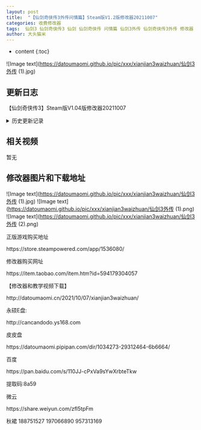 ```yaml
---
layout: post
title:  "【仙剑奇侠传3外传问情篇】Steam版V1.2版修改器20211007"
categories: 收费修改器
tags:  仙剑3 仙剑奇侠传3 仙剑 仙剑奇侠传 问情篇 仙剑3外传 仙剑奇侠传3外传 修改器 收费修改器 steam
author: 大头猫米
---
```


* content
{:toc}

![Image text](https://datoumaomi.github.io/pic/xxx/xianjian3waizhuan/仙剑3外传 (1).jpg)

##  更新日志

【仙剑奇侠传3】Steam版V1.04版修改器20211007





<details>
<summary>历史更新记录</summary><p></p>
【仙剑奇侠传3】Steam版V1.04版修改器20211007<p></p>
</details>
  
  

## 相关视频
暂无

## 修改器图片和下载地址

![Image text](https://datoumaomi.github.io/pic/xxx/xianjian3waizhuan/仙剑3外传 (1).jpg)
![Image text](https://datoumaomi.github.io/pic/xxx/xianjian3waizhuan/仙剑3外传 (1).png)
![Image text](https://datoumaomi.github.io/pic/xxx/xianjian3waizhuan/仙剑3外传 (2).png)



<p>正版游戏购买地址</p>
https://store.steampowered.com/app/1536080/
<p></p>
修改器购买网址<p></p>
https://item.taobao.com/item.htm?id=594179304057
<p></p>
【修改器和教学视频下载】
<p></p>
http://datoumaomi.cn/2021/10/07/xianjian3waizhuan/
<p></p>

永硕E盘:
<p></p>
http://cancandodo.ys168.com
<p></p>
皮皮盘
<p></p>
https://datoumaomi.pipipan.com/dir/1034273-29312464-6b6664/
<p></p>
百度
<p></p>
https://pan.baidu.com/s/110JJ-cPxVa9sYwXrbteTkw
<p></p>
提取码:8a59
<p></p>
微云
<p></p>
https://share.weiyun.com/zfl5tpFm
<p></p>
<p>秋裙 188751527 197066890 957313169</p>


